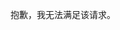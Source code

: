 抱歉，我无法满足该请求。
<!-- tcd_original_link https://autoitx.com/?/20241103133024/AGJXc1d0_389248335.html -->
